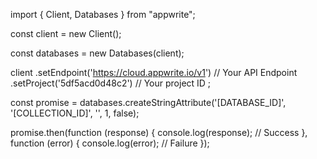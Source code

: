 import { Client, Databases } from "appwrite";

const client = new Client();

const databases = new Databases(client);

client
    .setEndpoint('https://cloud.appwrite.io/v1') // Your API Endpoint
    .setProject('5df5acd0d48c2') // Your project ID
;

const promise = databases.createStringAttribute('[DATABASE_ID]', '[COLLECTION_ID]', '', 1, false);

promise.then(function (response) {
    console.log(response); // Success
}, function (error) {
    console.log(error); // Failure
});